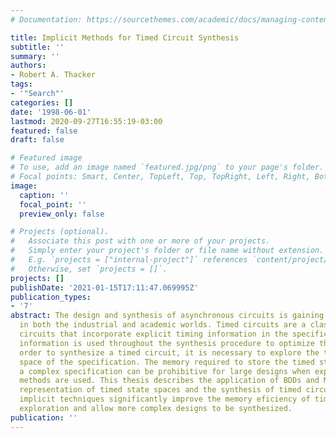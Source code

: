 ```yaml
---
# Documentation: https://sourcethemes.com/academic/docs/managing-content/

title: Implicit Methods for Timed Circuit Synthesis
subtitle: ''
summary: ''
authors:
- Robert A. Thacker
tags:
- '"Search"'
categories: []
date: '1998-06-01'
lastmod: 2020-09-27T16:55:19-03:00
featured: false
draft: false

# Featured image
# To use, add an image named `featured.jpg/png` to your page's folder.
# Focal points: Smart, Center, TopLeft, Top, TopRight, Left, Right, BottomLeft, Bottom, BottomRight.
image:
  caption: ''
  focal_point: ''
  preview_only: false

# Projects (optional).
#   Associate this post with one or more of your projects.
#   Simply enter your project's folder or file name without extension.
#   E.g. `projects = ["internal-project"]` references `content/project/deep-learning/index.md`.
#   Otherwise, set `projects = []`.
projects: []
publishDate: '2021-01-15T17:11:47.069995Z'
publication_types:
- '7'
abstract: The design and synthesis of asynchronous circuits is gaining importance
  in both the industrial and academic worlds. Timed circuits are a class of asynchronous
  circuits that incorporate explicit timing information in the specification. This
  information is used throughout the synthesis procedure to optimize the design. In
  order to synthesize a timed circuit, it is necessary to explore the timed state
  space of the specification. The memory required to store the timed state space of
  a complex specification can be prohibitive for large designs when explicit representation
  methods are used. This thesis describes the application of BDDs and MTBDDs to the
  representation of timed state spaces and the synthesis of timed circuits. These
  implicit techniques significantly improve the memory eficiency of timed state space
  exploration and allow more complex designs to be synthesized.
publication: ''
---
```

